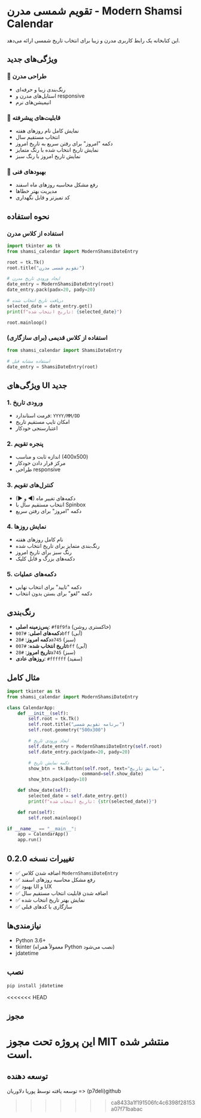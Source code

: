 # تقویم شمسی مدرن - Modern Shamsi Calendar

این کتابخانه یک رابط کاربری مدرن و زیبا برای انتخاب تاریخ شمسی ارائه می‌دهد.

## ویژگی‌های جدید

### 🎨 طراحی مدرن

- رنگ‌بندی زیبا و حرفه‌ای
- استایل‌های مدرن و responsive
- انیمیشن‌های نرم

### 📅 قابلیت‌های پیشرفته

- نمایش کامل نام روزهای هفته
- انتخاب مستقیم سال
- دکمه "امروز" برای رفتن سریع به تاریخ امروز
- نمایش تاریخ انتخاب شده با رنگ متمایز
- نمایش تاریخ امروز با رنگ سبز

### 🔧 بهبودهای فنی

- رفع مشکل محاسبه روزهای ماه اسفند
- مدیریت بهتر خطاها
- کد تمیزتر و قابل نگهداری

## نحوه استفاده

### استفاده از کلاس مدرن

```python
import tkinter as tk
from shamsi_calendar import ModernShamsiDateEntry

root = tk.Tk()
root.title("تقویم شمسی مدرن")

# ایجاد ورودی تاریخ مدرن
date_entry = ModernShamsiDateEntry(root)
date_entry.pack(padx=20, pady=20)

# دریافت تاریخ انتخاب شده
selected_date = date_entry.get()
print(f"تاریخ انتخاب شده: {selected_date}")

root.mainloop()
```

### استفاده از کلاس قدیمی (برای سازگاری)

```python
from shamsi_calendar import ShamsiDateEntry

# استفاده مشابه قبل
date_entry = ShamsiDateEntry(root)
```

## ویژگی‌های UI جدید

### 1. ورودی تاریخ

- فرمت استاندارد: `YYYY/MM/DD`
- امکان تایپ مستقیم تاریخ
- اعتبارسنجی خودکار

### 2. پنجره تقویم

- اندازه ثابت و مناسب (400x500)
- مرکز قرار دادن خودکار
- طراحی responsive

### 3. کنترل‌های تقویم

- دکمه‌های تغییر ماه (◀ و ▶)
- انتخاب مستقیم سال با Spinbox
- دکمه "امروز" برای رفتن سریع

### 4. نمایش روزها

- نام کامل روزهای هفته
- رنگ‌بندی متمایز برای تاریخ انتخاب شده
- رنگ سبز برای تاریخ امروز
- دکمه‌های بزرگ و قابل کلیک

### 5. دکمه‌های عملیات

- دکمه "تایید" برای انتخاب نهایی
- دکمه "لغو" برای بستن بدون انتخاب

## رنگ‌بندی

- **پس‌زمینه اصلی**: `#f8f9fa` (خاکستری روشن)
- **دکمه‌های اصلی**: `#007bff` (آبی)
- **دکمه امروز**: `#28a745` (سبز)
- **تاریخ انتخاب شده**: `#007bff` (آبی)
- **تاریخ امروز**: `#28a745` (سبز)
- **روزهای عادی**: `#ffffff` (سفید)

## مثال کامل

```python
import tkinter as tk
from shamsi_calendar import ModernShamsiDateEntry

class CalendarApp:
    def __init__(self):
        self.root = tk.Tk()
        self.root.title("برنامه تقویم شمسی")
        self.root.geometry("500x300")

        # ایجاد ورودی تاریخ
        self.date_entry = ModernShamsiDateEntry(self.root)
        self.date_entry.pack(padx=20, pady=20)

        # دکمه نمایش تاریخ
        show_btn = tk.Button(self.root, text="نمایش تاریخ",
                            command=self.show_date)
        show_btn.pack(pady=10)

    def show_date(self):
        selected_date = self.date_entry.get()
        print(f"تاریخ انتخاب شده: {str(selected_date)}")

    def run(self):
        self.root.mainloop()

if __name__ == "__main__":
    app = CalendarApp()
    app.run()
```

## تغییرات نسخه 0.2.0

- ✅ اضافه شدن کلاس `ModernShamsiDateEntry`
- ✅ رفع مشکل محاسبه روزهای اسفند
- ✅ بهبود UI و UX
- ✅ اضافه شدن قابلیت انتخاب مستقیم سال
- ✅ نمایش بهتر تاریخ انتخاب شده
- ✅ سازگاری با کدهای قبلی

## نیازمندی‌ها

- Python 3.6+
- tkinter (معمولاً همراه Python نصب می‌شود)
- jdatetime

## نصب

```bash
pip install jdatetime
```

<<<<<<< HEAD
## مجوز

این پروژه تحت مجوز MIT منتشر شده است.
=======
## توسعه دهنده
توسعه یافته توسظ پوریا دلاوریان => (p7deli)github
>>>>>>> ca8433a1f191506fc4c6398f28153a07f71babac
